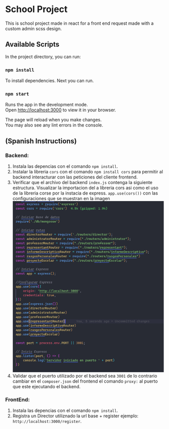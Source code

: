 # School Project

This is school project made in react for a front end request made with a custom admin scss design.

## Available Scripts

In the project directory, you can run:

### `npm install`

To install dependencies. Next you can run.

### `npm start`

Runs the app in the development mode.\
Open [http://localhost:3000](http://localhost:3000) to view it in your browser.

The page will reload when you make changes.\
You may also see any lint errors in the console.

## (Spanish Instructions)

### Backend:

1. Instala las depencias con el comando `npm install`.
2. Instalar la libreria `cors` con el comando `npm install cors` para permitir al backend interacturar con las peticiones del cliente frontend.
3. Verificar que el archivo del backend `index.js` contenga la siguiente estructura. Visualizar la importacion del a libreria cors asi como el uso de la libreria corse por la instacia de express. `app.use(cors())` con las configuraciones que se muestran en la imagen
   ![Alt text](image.png)
4. Validar que el puerto utilizado por el backend sea `3001` de lo contrario cambiar en el `composer.json` del frontend el comando `proxy:` al puerto que este ejecutando el backend.

### FrontEnd:

1. Instala las depencias con el comando `npm install`.
2. Registra un Director utiliznado la url base + register ejemplo: `http://localhost:3000/register`.
